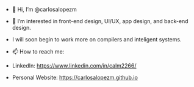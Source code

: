- 👋 Hi, I’m @carlosalopezm
- 👀 I’m interested in front-end design, UI/UX, app design, and back-end design. 
- I will soon begin to work more on compilers and inteligent systems.

- 📫 How to reach me:
- LinkedIn: https://www.linkedin.com/in/calm2266/
- Personal Website: https://carlosalopezm.github.io
